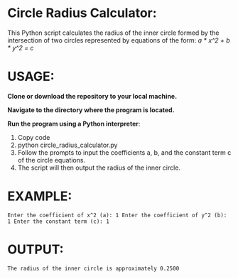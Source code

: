 # Circle Radius Calculator:
This Python script calculates the radius of the inner circle formed by the intersection of two circles represented by equations of the form:
*a * x^2 + b * y^2 = c*

# USAGE:
**Clone or download the repository to your local machine.**

**Navigate to the directory where the program is located.**

**Run the program using a Python interpreter**:
1. Copy code
2. python circle_radius_calculator.py
3. Follow the prompts to input the coefficients a, b, and the constant term c of the circle equations.
4. The script will then output the radius of the inner circle.

# EXAMPLE:
`Enter the coefficient of x^2 (a): 1
Enter the coefficient of y^2 (b): 1
Enter the constant term (c): 1`
# OUTPUT:
`The radius of the inner circle is approximately 0.2500`




